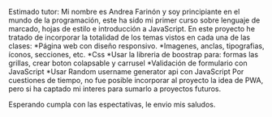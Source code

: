   Estimado tutor: 
  Mi nombre es Andrea Farinón y soy principiante en el mundo de la programación,
  este ha sido mi primer curso sobre lenguaje de marcado, hojas de estilo e introducción a JavaScript.
  En este proyecto he tratado de incorporar la totalidad de los temas vistos en cada una de las clases:
  *Página web con diseño responsivo.
  *Imagenes, anclas, tipografias, íconos, secciones, etc.
  *Css 
  *Usar la libreria de boostrap para: formas las grillas, crear boton colapsable y carrusel 
  *Validación de formulario con JavaScript
  *Usar Random username generator api con JavaScript
  Por cuestiones de tiempo, no fue posible incorporar al proyecto la idea de PWA, pero si ha captado mi interes
  para sumarlo a proyectos futuros.

  Esperando cumpla con las espectativas, le envio mis saludos.